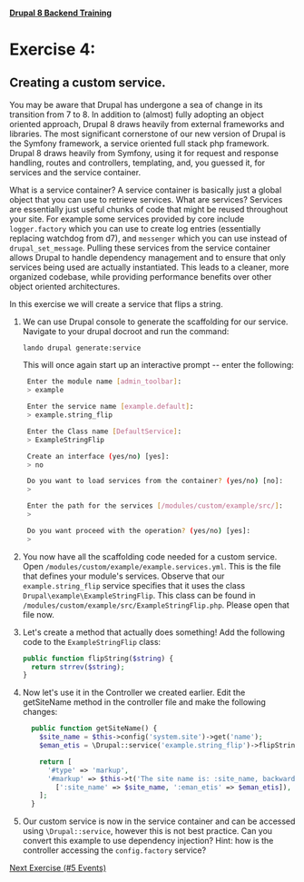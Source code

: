 #### [Drupal 8 Backend Training](README.md)

# Exercise 4:

## Creating a custom service.

You may be aware that Drupal has undergone a sea of change in its transition from 7 to 8. In addition to (almost) fully adopting an object oriented approach, Drupal 8 draws heavily from external frameworks and libraries. The most significant cornerstone of our new version of Drupal is the Symfony framework, a service oriented full stack php framework. Drupal 8 draws heavily from Symfony, using it for request and response handling, routes and controllers, templating, and, you guessed it, for services and the service container.

What is a service container? A service container is basically just a global object that you can use to retrieve services. What are services? Services are essentially just useful chunks of code that might be reused throughout your site. For example some services provided by core include `logger.factory` which you can use to create log entries (essentially replacing watchdog from d7), and `messenger` which you can use instead of `drupal_set_message`. Pulling these services from the service container allows Drupal to handle dependency management and to ensure that only services being used are actually instantiated. This leads to a cleaner, more organized codebase, while providing performance benefits over other object oriented architectures.

In this exercise we will create a service that flips a string.

1. We can use Drupal console to generate the scaffolding for our service. Navigate to your drupal docroot and run the command:

    ```bash
    lando drupal generate:service
    ```

    This will once again start up an interactive prompt -- enter the following:

    ```bash
     Enter the module name [admin_toolbar]:
     > example

     Enter the service name [example.default]:
     > example.string_flip

     Enter the Class name [DefaultService]:
     > ExampleStringFlip

     Create an interface (yes/no) [yes]:
     > no

     Do you want to load services from the container? (yes/no) [no]:
     >

     Enter the path for the services [/modules/custom/example/src/]:
     >

     Do you want proceed with the operation? (yes/no) [yes]:
     >
     ```

2. You now have all the scaffolding code needed for a custom service. Open `/modules/custom/example/example.services.yml`. This is the file that defines your module's services. Observe that our `example.string_flip` service specifies that it uses the class `Drupal\example\ExampleStringFlip`. This class can be found in `/modules/custom/example/src/ExampleStringFlip.php`. Please open that file now.

3. Let's create a method that actually does something! Add the following code to the `ExampleStringFlip` class:

    ```php
    public function flipString($string) {
      return strrev($string);
    }
    ```

4. Now let's use it in the Controller we created earlier. Edit the getSiteName method in the controller file and make the following changes:

    ```php
      public function getSiteName() {
        $site_name = $this->config('system.site')->get('name');
        $eman_etis = \Drupal::service('example.string_flip')->flipString($site_name);

        return [
          '#type' => 'markup',
          '#markup' => $this->t('The site name is: :site_name, backwards that\'s: :eman_etis', 
            [':site_name' => $site_name, ':eman_etis' => $eman_etis]),
        ];
      }

    ```

5. Our custom service is now in the service container and can be accessed using `\Drupal::service`, however this is not best practice. Can you convert this example to use dependency injection? Hint: how is the controller accessing the `config.factory` service?

[Next Exercise (#5 Events)](exercise_05-events.md)
